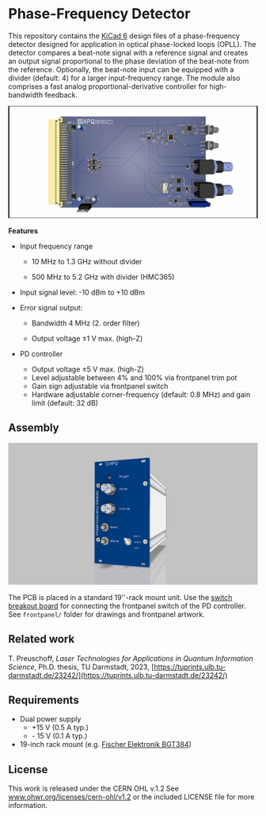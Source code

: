 Phase-Frequency Detector
===================
This repository contains the [KiCad 6](https://www.kicad.org/) design files of a phase-frequency detector designed for application in optical phase-locked loops (OPLL). The detector compares a beat-note signal with a reference signal and creates an output signal proportional to the phase deviation of the beat-note from the reference. Optionally, the beat-note input can be equipped with a divider (default: 4) for a larger input-frequency range.  The module also comprises a fast analog proportional-derivative controller for high-bandwidth feedback. 

![PCB image](phase-frequency_detector.png)



**Features**

- Input frequency range

  - 10 MHz to 1.3 GHz without divider

  - 500 MHz to 5.2 GHz with divider (HMC365)

- Input signal level: -10 dBm to +10 dBm

- Error signal output:

  - Bandwidth 4 MHz (2. order filter)

  - Output voltage ±1 V max. (high-Z)

- PD controller

  - Output voltage ±5 V max. (high-Z)
  - Level adjustable between 4% and 100% via frontpanel trim pot
  - Gain sign adjustable via frontpanel switch
  - Hardware adjustable corner-frequency (default: 0.8 MHz) and gain limit (default: 32 dB)

  


Assembly
--------------------

![case](frontpanel/assembly.png)



The PCB is placed in a standard 19''-rack mount unit. Use the [switch breakout board](https://github.com/TU-Darmstadt-APQ/phase-frequency_detector_switch_breakout) for connecting the frontpanel switch of the PD controller. See `frontpanel/` folder for drawings and frontpanel artwork.



Related work
--------------------


T. Preuschoff, *Laser Technologies for Applications in Quantum Information Science*, Ph.D. thesis, TU Darmstadt, 2023, [https://tuprints.ulb.tu-darmstadt.de/23242/](https://tuprints.ulb.tu-darmstadt.de/23242/)



Requirements
--------------
- Dual power supply
   - +15 V (0.5 A typ.)
   - \- 15 V (0.1 A typ.)
- 19-inch rack mount (e.g. [Fischer Elektronik BGT384](https://www.fischerelektronik.de/web_fischer/en_GB/cases/N05.1/19%22%20subracks/$catalogue/fischerData/PR/BGT384_180/search.xhtml))


License
-------

This work is released under the CERN OHL v.1.2
See www.ohwr.org/licenses/cern-ohl/v1.2 or the included LICENSE file for more information.